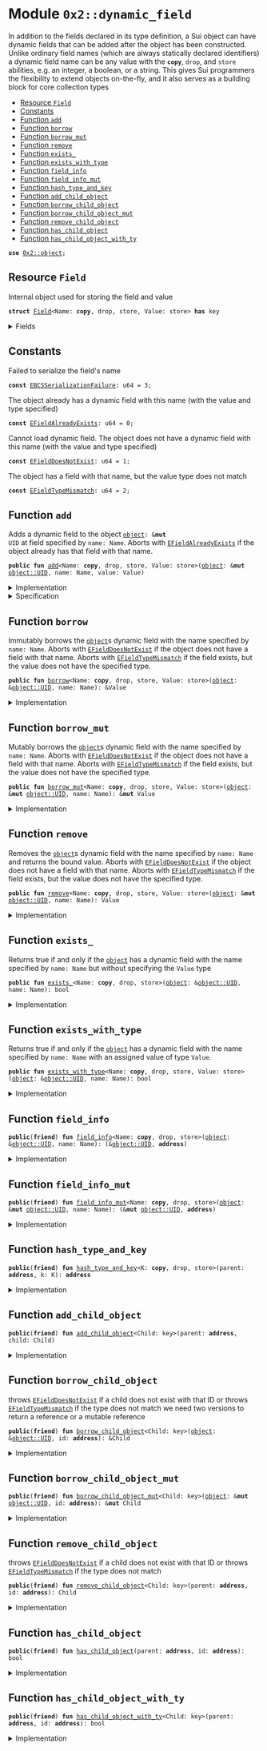 
<a name="0x2_dynamic_field"></a>

# Module `0x2::dynamic_field`

In addition to the fields declared in its type definition, a Sui object can have dynamic fields
that can be added after the object has been constructed. Unlike ordinary field names
(which are always statically declared identifiers) a dynamic field name can be any value with
the <code><b>copy</b></code>, <code>drop</code>, and <code>store</code> abilities, e.g. an integer, a boolean, or a string.
This gives Sui programmers the flexibility to extend objects on-the-fly, and it also serves as a
building block for core collection types


-  [Resource `Field`](#0x2_dynamic_field_Field)
-  [Constants](#@Constants_0)
-  [Function `add`](#0x2_dynamic_field_add)
-  [Function `borrow`](#0x2_dynamic_field_borrow)
-  [Function `borrow_mut`](#0x2_dynamic_field_borrow_mut)
-  [Function `remove`](#0x2_dynamic_field_remove)
-  [Function `exists_`](#0x2_dynamic_field_exists_)
-  [Function `exists_with_type`](#0x2_dynamic_field_exists_with_type)
-  [Function `field_info`](#0x2_dynamic_field_field_info)
-  [Function `field_info_mut`](#0x2_dynamic_field_field_info_mut)
-  [Function `hash_type_and_key`](#0x2_dynamic_field_hash_type_and_key)
-  [Function `add_child_object`](#0x2_dynamic_field_add_child_object)
-  [Function `borrow_child_object`](#0x2_dynamic_field_borrow_child_object)
-  [Function `borrow_child_object_mut`](#0x2_dynamic_field_borrow_child_object_mut)
-  [Function `remove_child_object`](#0x2_dynamic_field_remove_child_object)
-  [Function `has_child_object`](#0x2_dynamic_field_has_child_object)
-  [Function `has_child_object_with_ty`](#0x2_dynamic_field_has_child_object_with_ty)


<pre><code><b>use</b> <a href="object.md#0x2_object">0x2::object</a>;
</code></pre>



<a name="0x2_dynamic_field_Field"></a>

## Resource `Field`

Internal object used for storing the field and value


<pre><code><b>struct</b> <a href="dynamic_field.md#0x2_dynamic_field_Field">Field</a>&lt;Name: <b>copy</b>, drop, store, Value: store&gt; <b>has</b> key
</code></pre>



<details>
<summary>Fields</summary>


<dl>
<dt>
<code>id: <a href="object.md#0x2_object_UID">object::UID</a></code>
</dt>
<dd>
 Determined by the hash of the object ID, the field name value and it's type,
 i.e. hash(parent.id || name || Name)
</dd>
<dt>
<code>name: Name</code>
</dt>
<dd>
 The value for the name of this field
</dd>
<dt>
<code>value: Value</code>
</dt>
<dd>
 The value bound to this field
</dd>
</dl>


</details>

<a name="@Constants_0"></a>

## Constants


<a name="0x2_dynamic_field_EBCSSerializationFailure"></a>

Failed to serialize the field's name


<pre><code><b>const</b> <a href="dynamic_field.md#0x2_dynamic_field_EBCSSerializationFailure">EBCSSerializationFailure</a>: u64 = 3;
</code></pre>



<a name="0x2_dynamic_field_EFieldAlreadyExists"></a>

The object already has a dynamic field with this name (with the value and type specified)


<pre><code><b>const</b> <a href="dynamic_field.md#0x2_dynamic_field_EFieldAlreadyExists">EFieldAlreadyExists</a>: u64 = 0;
</code></pre>



<a name="0x2_dynamic_field_EFieldDoesNotExist"></a>

Cannot load dynamic field.
The object does not have a dynamic field with this name (with the value and type specified)


<pre><code><b>const</b> <a href="dynamic_field.md#0x2_dynamic_field_EFieldDoesNotExist">EFieldDoesNotExist</a>: u64 = 1;
</code></pre>



<a name="0x2_dynamic_field_EFieldTypeMismatch"></a>

The object has a field with that name, but the value type does not match


<pre><code><b>const</b> <a href="dynamic_field.md#0x2_dynamic_field_EFieldTypeMismatch">EFieldTypeMismatch</a>: u64 = 2;
</code></pre>



<a name="0x2_dynamic_field_add"></a>

## Function `add`

Adds a dynamic field to the object <code><a href="object.md#0x2_object">object</a>: &<b>mut</b> UID</code> at field specified by <code>name: Name</code>.
Aborts with <code><a href="dynamic_field.md#0x2_dynamic_field_EFieldAlreadyExists">EFieldAlreadyExists</a></code> if the object already has that field with that name.


<pre><code><b>public</b> <b>fun</b> <a href="dynamic_field.md#0x2_dynamic_field_add">add</a>&lt;Name: <b>copy</b>, drop, store, Value: store&gt;(<a href="object.md#0x2_object">object</a>: &<b>mut</b> <a href="object.md#0x2_object_UID">object::UID</a>, name: Name, value: Value)
</code></pre>



<details>
<summary>Implementation</summary>


<pre><code><b>public</b> <b>fun</b> <a href="dynamic_field.md#0x2_dynamic_field_add">add</a>&lt;Name: <b>copy</b> + drop + store, Value: store&gt;(
    // we <b>use</b> &<b>mut</b> UID in several spots for access control
    <a href="object.md#0x2_object">object</a>: &<b>mut</b> UID,
    name: Name,
    value: Value,
) {
    <b>let</b> object_addr = <a href="object.md#0x2_object_uid_to_address">object::uid_to_address</a>(<a href="object.md#0x2_object">object</a>);
    <b>let</b> <a href="hash.md#0x2_hash">hash</a> = <a href="dynamic_field.md#0x2_dynamic_field_hash_type_and_key">hash_type_and_key</a>(object_addr, name);
    <b>assert</b>!(!<a href="dynamic_field.md#0x2_dynamic_field_has_child_object">has_child_object</a>(object_addr, <a href="hash.md#0x2_hash">hash</a>), <a href="dynamic_field.md#0x2_dynamic_field_EFieldAlreadyExists">EFieldAlreadyExists</a>);
    <b>let</b> field = <a href="dynamic_field.md#0x2_dynamic_field_Field">Field</a> {
        id: <a href="object.md#0x2_object_new_uid_from_hash">object::new_uid_from_hash</a>(<a href="hash.md#0x2_hash">hash</a>),
        name,
        value,
    };
    <a href="dynamic_field.md#0x2_dynamic_field_add_child_object">add_child_object</a>(object_addr, field)
}
</code></pre>



</details>

<details>
<summary>Specification</summary>



<pre><code><b>pragma</b> intrinsic;
</code></pre>



</details>

<a name="0x2_dynamic_field_borrow"></a>

## Function `borrow`

Immutably borrows the <code><a href="object.md#0x2_object">object</a></code>s dynamic field with the name specified by <code>name: Name</code>.
Aborts with <code><a href="dynamic_field.md#0x2_dynamic_field_EFieldDoesNotExist">EFieldDoesNotExist</a></code> if the object does not have a field with that name.
Aborts with <code><a href="dynamic_field.md#0x2_dynamic_field_EFieldTypeMismatch">EFieldTypeMismatch</a></code> if the field exists, but the value does not have the specified
type.


<pre><code><b>public</b> <b>fun</b> <a href="dynamic_field.md#0x2_dynamic_field_borrow">borrow</a>&lt;Name: <b>copy</b>, drop, store, Value: store&gt;(<a href="object.md#0x2_object">object</a>: &<a href="object.md#0x2_object_UID">object::UID</a>, name: Name): &Value
</code></pre>



<details>
<summary>Implementation</summary>


<pre><code><b>public</b> <b>fun</b> <a href="dynamic_field.md#0x2_dynamic_field_borrow">borrow</a>&lt;Name: <b>copy</b> + drop + store, Value: store&gt;(
    <a href="object.md#0x2_object">object</a>: &UID,
    name: Name,
): &Value {
    <b>let</b> object_addr = <a href="object.md#0x2_object_uid_to_address">object::uid_to_address</a>(<a href="object.md#0x2_object">object</a>);
    <b>let</b> <a href="hash.md#0x2_hash">hash</a> = <a href="dynamic_field.md#0x2_dynamic_field_hash_type_and_key">hash_type_and_key</a>(object_addr, name);
    <b>let</b> field = <a href="dynamic_field.md#0x2_dynamic_field_borrow_child_object">borrow_child_object</a>&lt;<a href="dynamic_field.md#0x2_dynamic_field_Field">Field</a>&lt;Name, Value&gt;&gt;(<a href="object.md#0x2_object">object</a>, <a href="hash.md#0x2_hash">hash</a>);
    &field.value
}
</code></pre>



</details>

<a name="0x2_dynamic_field_borrow_mut"></a>

## Function `borrow_mut`

Mutably borrows the <code><a href="object.md#0x2_object">object</a></code>s dynamic field with the name specified by <code>name: Name</code>.
Aborts with <code><a href="dynamic_field.md#0x2_dynamic_field_EFieldDoesNotExist">EFieldDoesNotExist</a></code> if the object does not have a field with that name.
Aborts with <code><a href="dynamic_field.md#0x2_dynamic_field_EFieldTypeMismatch">EFieldTypeMismatch</a></code> if the field exists, but the value does not have the specified
type.


<pre><code><b>public</b> <b>fun</b> <a href="dynamic_field.md#0x2_dynamic_field_borrow_mut">borrow_mut</a>&lt;Name: <b>copy</b>, drop, store, Value: store&gt;(<a href="object.md#0x2_object">object</a>: &<b>mut</b> <a href="object.md#0x2_object_UID">object::UID</a>, name: Name): &<b>mut</b> Value
</code></pre>



<details>
<summary>Implementation</summary>


<pre><code><b>public</b> <b>fun</b> <a href="dynamic_field.md#0x2_dynamic_field_borrow_mut">borrow_mut</a>&lt;Name: <b>copy</b> + drop + store, Value: store&gt;(
    <a href="object.md#0x2_object">object</a>: &<b>mut</b> UID,
    name: Name,
): &<b>mut</b> Value {
    <b>let</b> object_addr = <a href="object.md#0x2_object_uid_to_address">object::uid_to_address</a>(<a href="object.md#0x2_object">object</a>);
    <b>let</b> <a href="hash.md#0x2_hash">hash</a> = <a href="dynamic_field.md#0x2_dynamic_field_hash_type_and_key">hash_type_and_key</a>(object_addr, name);
    <b>let</b> field = <a href="dynamic_field.md#0x2_dynamic_field_borrow_child_object_mut">borrow_child_object_mut</a>&lt;<a href="dynamic_field.md#0x2_dynamic_field_Field">Field</a>&lt;Name, Value&gt;&gt;(<a href="object.md#0x2_object">object</a>, <a href="hash.md#0x2_hash">hash</a>);
    &<b>mut</b> field.value
}
</code></pre>



</details>

<a name="0x2_dynamic_field_remove"></a>

## Function `remove`

Removes the <code><a href="object.md#0x2_object">object</a></code>s dynamic field with the name specified by <code>name: Name</code> and returns the
bound value.
Aborts with <code><a href="dynamic_field.md#0x2_dynamic_field_EFieldDoesNotExist">EFieldDoesNotExist</a></code> if the object does not have a field with that name.
Aborts with <code><a href="dynamic_field.md#0x2_dynamic_field_EFieldTypeMismatch">EFieldTypeMismatch</a></code> if the field exists, but the value does not have the specified
type.


<pre><code><b>public</b> <b>fun</b> <a href="dynamic_field.md#0x2_dynamic_field_remove">remove</a>&lt;Name: <b>copy</b>, drop, store, Value: store&gt;(<a href="object.md#0x2_object">object</a>: &<b>mut</b> <a href="object.md#0x2_object_UID">object::UID</a>, name: Name): Value
</code></pre>



<details>
<summary>Implementation</summary>


<pre><code><b>public</b> <b>fun</b> <a href="dynamic_field.md#0x2_dynamic_field_remove">remove</a>&lt;Name: <b>copy</b> + drop + store, Value: store&gt;(
    <a href="object.md#0x2_object">object</a>: &<b>mut</b> UID,
    name: Name,
): Value {
    <b>let</b> object_addr = <a href="object.md#0x2_object_uid_to_address">object::uid_to_address</a>(<a href="object.md#0x2_object">object</a>);
    <b>let</b> <a href="hash.md#0x2_hash">hash</a> = <a href="dynamic_field.md#0x2_dynamic_field_hash_type_and_key">hash_type_and_key</a>(object_addr, name);
    <b>let</b> <a href="dynamic_field.md#0x2_dynamic_field_Field">Field</a> { id, name: _, value } = <a href="dynamic_field.md#0x2_dynamic_field_remove_child_object">remove_child_object</a>&lt;<a href="dynamic_field.md#0x2_dynamic_field_Field">Field</a>&lt;Name, Value&gt;&gt;(object_addr, <a href="hash.md#0x2_hash">hash</a>);
    <a href="object.md#0x2_object_delete">object::delete</a>(id);
    value
}
</code></pre>



</details>

<a name="0x2_dynamic_field_exists_"></a>

## Function `exists_`

Returns true if and only if the <code><a href="object.md#0x2_object">object</a></code> has a dynamic field with the name specified by
<code>name: Name</code> but without specifying the <code>Value</code> type


<pre><code><b>public</b> <b>fun</b> <a href="dynamic_field.md#0x2_dynamic_field_exists_">exists_</a>&lt;Name: <b>copy</b>, drop, store&gt;(<a href="object.md#0x2_object">object</a>: &<a href="object.md#0x2_object_UID">object::UID</a>, name: Name): bool
</code></pre>



<details>
<summary>Implementation</summary>


<pre><code><b>public</b> <b>fun</b> <a href="dynamic_field.md#0x2_dynamic_field_exists_">exists_</a>&lt;Name: <b>copy</b> + drop + store&gt;(
    <a href="object.md#0x2_object">object</a>: &UID,
    name: Name,
): bool {
    <b>let</b> object_addr = <a href="object.md#0x2_object_uid_to_address">object::uid_to_address</a>(<a href="object.md#0x2_object">object</a>);
    <b>let</b> <a href="hash.md#0x2_hash">hash</a> = <a href="dynamic_field.md#0x2_dynamic_field_hash_type_and_key">hash_type_and_key</a>(object_addr, name);
    <a href="dynamic_field.md#0x2_dynamic_field_has_child_object">has_child_object</a>(object_addr, <a href="hash.md#0x2_hash">hash</a>)
}
</code></pre>



</details>

<a name="0x2_dynamic_field_exists_with_type"></a>

## Function `exists_with_type`

Returns true if and only if the <code><a href="object.md#0x2_object">object</a></code> has a dynamic field with the name specified by
<code>name: Name</code> with an assigned value of type <code>Value</code>.


<pre><code><b>public</b> <b>fun</b> <a href="dynamic_field.md#0x2_dynamic_field_exists_with_type">exists_with_type</a>&lt;Name: <b>copy</b>, drop, store, Value: store&gt;(<a href="object.md#0x2_object">object</a>: &<a href="object.md#0x2_object_UID">object::UID</a>, name: Name): bool
</code></pre>



<details>
<summary>Implementation</summary>


<pre><code><b>public</b> <b>fun</b> <a href="dynamic_field.md#0x2_dynamic_field_exists_with_type">exists_with_type</a>&lt;Name: <b>copy</b> + drop + store, Value: store&gt;(
    <a href="object.md#0x2_object">object</a>: &UID,
    name: Name,
): bool {
    <b>let</b> object_addr = <a href="object.md#0x2_object_uid_to_address">object::uid_to_address</a>(<a href="object.md#0x2_object">object</a>);
    <b>let</b> <a href="hash.md#0x2_hash">hash</a> = <a href="dynamic_field.md#0x2_dynamic_field_hash_type_and_key">hash_type_and_key</a>(object_addr, name);
    <a href="dynamic_field.md#0x2_dynamic_field_has_child_object_with_ty">has_child_object_with_ty</a>&lt;<a href="dynamic_field.md#0x2_dynamic_field_Field">Field</a>&lt;Name, Value&gt;&gt;(object_addr, <a href="hash.md#0x2_hash">hash</a>)
}
</code></pre>



</details>

<a name="0x2_dynamic_field_field_info"></a>

## Function `field_info`



<pre><code><b>public</b>(<b>friend</b>) <b>fun</b> <a href="dynamic_field.md#0x2_dynamic_field_field_info">field_info</a>&lt;Name: <b>copy</b>, drop, store&gt;(<a href="object.md#0x2_object">object</a>: &<a href="object.md#0x2_object_UID">object::UID</a>, name: Name): (&<a href="object.md#0x2_object_UID">object::UID</a>, <b>address</b>)
</code></pre>



<details>
<summary>Implementation</summary>


<pre><code><b>public</b>(<b>friend</b>) <b>fun</b> <a href="dynamic_field.md#0x2_dynamic_field_field_info">field_info</a>&lt;Name: <b>copy</b> + drop + store&gt;(
    <a href="object.md#0x2_object">object</a>: &UID,
    name: Name,
): (&UID, <b>address</b>) {
    <b>let</b> object_addr = <a href="object.md#0x2_object_uid_to_address">object::uid_to_address</a>(<a href="object.md#0x2_object">object</a>);
    <b>let</b> <a href="hash.md#0x2_hash">hash</a> = <a href="dynamic_field.md#0x2_dynamic_field_hash_type_and_key">hash_type_and_key</a>(object_addr, name);
    <b>let</b> <a href="dynamic_field.md#0x2_dynamic_field_Field">Field</a> { id, name: _, value } = <a href="dynamic_field.md#0x2_dynamic_field_borrow_child_object">borrow_child_object</a>&lt;<a href="dynamic_field.md#0x2_dynamic_field_Field">Field</a>&lt;Name, ID&gt;&gt;(<a href="object.md#0x2_object">object</a>, <a href="hash.md#0x2_hash">hash</a>);
    (id, <a href="object.md#0x2_object_id_to_address">object::id_to_address</a>(value))
}
</code></pre>



</details>

<a name="0x2_dynamic_field_field_info_mut"></a>

## Function `field_info_mut`



<pre><code><b>public</b>(<b>friend</b>) <b>fun</b> <a href="dynamic_field.md#0x2_dynamic_field_field_info_mut">field_info_mut</a>&lt;Name: <b>copy</b>, drop, store&gt;(<a href="object.md#0x2_object">object</a>: &<b>mut</b> <a href="object.md#0x2_object_UID">object::UID</a>, name: Name): (&<b>mut</b> <a href="object.md#0x2_object_UID">object::UID</a>, <b>address</b>)
</code></pre>



<details>
<summary>Implementation</summary>


<pre><code><b>public</b>(<b>friend</b>) <b>fun</b> <a href="dynamic_field.md#0x2_dynamic_field_field_info_mut">field_info_mut</a>&lt;Name: <b>copy</b> + drop + store&gt;(
    <a href="object.md#0x2_object">object</a>: &<b>mut</b> UID,
    name: Name,
): (&<b>mut</b> UID, <b>address</b>) {
    <b>let</b> object_addr = <a href="object.md#0x2_object_uid_to_address">object::uid_to_address</a>(<a href="object.md#0x2_object">object</a>);
    <b>let</b> <a href="hash.md#0x2_hash">hash</a> = <a href="dynamic_field.md#0x2_dynamic_field_hash_type_and_key">hash_type_and_key</a>(object_addr, name);
    <b>let</b> <a href="dynamic_field.md#0x2_dynamic_field_Field">Field</a> { id, name: _, value } = <a href="dynamic_field.md#0x2_dynamic_field_borrow_child_object_mut">borrow_child_object_mut</a>&lt;<a href="dynamic_field.md#0x2_dynamic_field_Field">Field</a>&lt;Name, ID&gt;&gt;(<a href="object.md#0x2_object">object</a>, <a href="hash.md#0x2_hash">hash</a>);
    (id, <a href="object.md#0x2_object_id_to_address">object::id_to_address</a>(value))
}
</code></pre>



</details>

<a name="0x2_dynamic_field_hash_type_and_key"></a>

## Function `hash_type_and_key`



<pre><code><b>public</b>(<b>friend</b>) <b>fun</b> <a href="dynamic_field.md#0x2_dynamic_field_hash_type_and_key">hash_type_and_key</a>&lt;K: <b>copy</b>, drop, store&gt;(parent: <b>address</b>, k: K): <b>address</b>
</code></pre>



<details>
<summary>Implementation</summary>


<pre><code><b>public</b>(<b>friend</b>) <b>native</b> <b>fun</b> <a href="dynamic_field.md#0x2_dynamic_field_hash_type_and_key">hash_type_and_key</a>&lt;K: <b>copy</b> + drop + store&gt;(parent: <b>address</b>, k: K): <b>address</b>;
</code></pre>



</details>

<a name="0x2_dynamic_field_add_child_object"></a>

## Function `add_child_object`



<pre><code><b>public</b>(<b>friend</b>) <b>fun</b> <a href="dynamic_field.md#0x2_dynamic_field_add_child_object">add_child_object</a>&lt;Child: key&gt;(parent: <b>address</b>, child: Child)
</code></pre>



<details>
<summary>Implementation</summary>


<pre><code><b>public</b>(<b>friend</b>) <b>native</b> <b>fun</b> <a href="dynamic_field.md#0x2_dynamic_field_add_child_object">add_child_object</a>&lt;Child: key&gt;(parent: <b>address</b>, child: Child);
</code></pre>



</details>

<a name="0x2_dynamic_field_borrow_child_object"></a>

## Function `borrow_child_object`

throws <code><a href="dynamic_field.md#0x2_dynamic_field_EFieldDoesNotExist">EFieldDoesNotExist</a></code> if a child does not exist with that ID
or throws <code><a href="dynamic_field.md#0x2_dynamic_field_EFieldTypeMismatch">EFieldTypeMismatch</a></code> if the type does not match
we need two versions to return a reference or a mutable reference


<pre><code><b>public</b>(<b>friend</b>) <b>fun</b> <a href="dynamic_field.md#0x2_dynamic_field_borrow_child_object">borrow_child_object</a>&lt;Child: key&gt;(<a href="object.md#0x2_object">object</a>: &<a href="object.md#0x2_object_UID">object::UID</a>, id: <b>address</b>): &Child
</code></pre>



<details>
<summary>Implementation</summary>


<pre><code><b>public</b>(<b>friend</b>) <b>native</b> <b>fun</b> <a href="dynamic_field.md#0x2_dynamic_field_borrow_child_object">borrow_child_object</a>&lt;Child: key&gt;(<a href="object.md#0x2_object">object</a>: &UID, id: <b>address</b>): &Child;
</code></pre>



</details>

<a name="0x2_dynamic_field_borrow_child_object_mut"></a>

## Function `borrow_child_object_mut`



<pre><code><b>public</b>(<b>friend</b>) <b>fun</b> <a href="dynamic_field.md#0x2_dynamic_field_borrow_child_object_mut">borrow_child_object_mut</a>&lt;Child: key&gt;(<a href="object.md#0x2_object">object</a>: &<b>mut</b> <a href="object.md#0x2_object_UID">object::UID</a>, id: <b>address</b>): &<b>mut</b> Child
</code></pre>



<details>
<summary>Implementation</summary>


<pre><code><b>public</b>(<b>friend</b>) <b>native</b> <b>fun</b> <a href="dynamic_field.md#0x2_dynamic_field_borrow_child_object_mut">borrow_child_object_mut</a>&lt;Child: key&gt;(<a href="object.md#0x2_object">object</a>: &<b>mut</b> UID, id: <b>address</b>): &<b>mut</b> Child;
</code></pre>



</details>

<a name="0x2_dynamic_field_remove_child_object"></a>

## Function `remove_child_object`

throws <code><a href="dynamic_field.md#0x2_dynamic_field_EFieldDoesNotExist">EFieldDoesNotExist</a></code> if a child does not exist with that ID
or throws <code><a href="dynamic_field.md#0x2_dynamic_field_EFieldTypeMismatch">EFieldTypeMismatch</a></code> if the type does not match


<pre><code><b>public</b>(<b>friend</b>) <b>fun</b> <a href="dynamic_field.md#0x2_dynamic_field_remove_child_object">remove_child_object</a>&lt;Child: key&gt;(parent: <b>address</b>, id: <b>address</b>): Child
</code></pre>



<details>
<summary>Implementation</summary>


<pre><code><b>public</b>(<b>friend</b>) <b>native</b> <b>fun</b> <a href="dynamic_field.md#0x2_dynamic_field_remove_child_object">remove_child_object</a>&lt;Child: key&gt;(parent: <b>address</b>, id: <b>address</b>): Child;
</code></pre>



</details>

<a name="0x2_dynamic_field_has_child_object"></a>

## Function `has_child_object`



<pre><code><b>public</b>(<b>friend</b>) <b>fun</b> <a href="dynamic_field.md#0x2_dynamic_field_has_child_object">has_child_object</a>(parent: <b>address</b>, id: <b>address</b>): bool
</code></pre>



<details>
<summary>Implementation</summary>


<pre><code><b>public</b>(<b>friend</b>) <b>native</b> <b>fun</b> <a href="dynamic_field.md#0x2_dynamic_field_has_child_object">has_child_object</a>(parent: <b>address</b>, id: <b>address</b>): bool;
</code></pre>



</details>

<a name="0x2_dynamic_field_has_child_object_with_ty"></a>

## Function `has_child_object_with_ty`



<pre><code><b>public</b>(<b>friend</b>) <b>fun</b> <a href="dynamic_field.md#0x2_dynamic_field_has_child_object_with_ty">has_child_object_with_ty</a>&lt;Child: key&gt;(parent: <b>address</b>, id: <b>address</b>): bool
</code></pre>



<details>
<summary>Implementation</summary>


<pre><code><b>public</b>(<b>friend</b>) <b>native</b> <b>fun</b> <a href="dynamic_field.md#0x2_dynamic_field_has_child_object_with_ty">has_child_object_with_ty</a>&lt;Child: key&gt;(parent: <b>address</b>, id: <b>address</b>): bool;
</code></pre>



</details>
